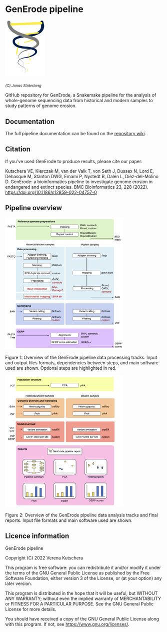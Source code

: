 # GenErode pipeline

<img src="docs/source/img/logga_viridis2.png" alt="logo" width="25%"/> 

<sub>_(C) Jonas Söderberg_</sub>

GitHub repository for GenErode, a Snakemake pipeline for the analysis 
of whole-genome sequencing data from historical and modern samples to 
study patterns of genome erosion.

## Documentation

The full pipeline documentation can be found on the [repository wiki](https://github.com/NBISweden/GenErode/wiki).

## Citation

If you've used GenErode to produce results, please cite our paper:

Kutschera VE, Kierczak M, van der Valk T, von Seth J, Dussex N, Lord E, Dehasque M, Stanton DWG, Emami P, Nystedt B, Dalén L, Díez-del-Molino D. GenErode: a bioinformatics pipeline to investigate genome erosion in endangered and extinct species. BMC Bioinformatics 23, 228 (2022). https://doi.org/10.1186/s12859-022-04757-0

## Pipeline overview

<img src="docs/source/img/figure_1_generode_pipeline_v7.png" alt="processing" width="75%"/>

Figure 1: Overview of the GenErode pipeline data processing tracks. Input 
and output files formats, dependencies between steps, and main software used
are shown. Optional steps are highlighted in red. 

<img src="docs/source/img/figure_2_generode_pipeline_v7.png" alt="analysis" width="75%"/>

Figure 2: Overview of the GenErode pipeline data analysis tracks and final reports.
Input file formats and main software used are shown.


## Licence information

GenErode pipeline

Copyright (C) 2022  Verena Kutschera

This program is free software: you can redistribute it and/or modify
it under the terms of the GNU General Public License as published by
the Free Software Foundation, either version 3 of the License, or
(at your option) any later version.

This program is distributed in the hope that it will be useful,
but WITHOUT ANY WARRANTY; without even the implied warranty of
MERCHANTABILITY or FITNESS FOR A PARTICULAR PURPOSE.  See the
GNU General Public License for more details.

You should have received a copy of the GNU General Public License
along with this program. If not, see <https://www.gnu.org/licenses/>.
